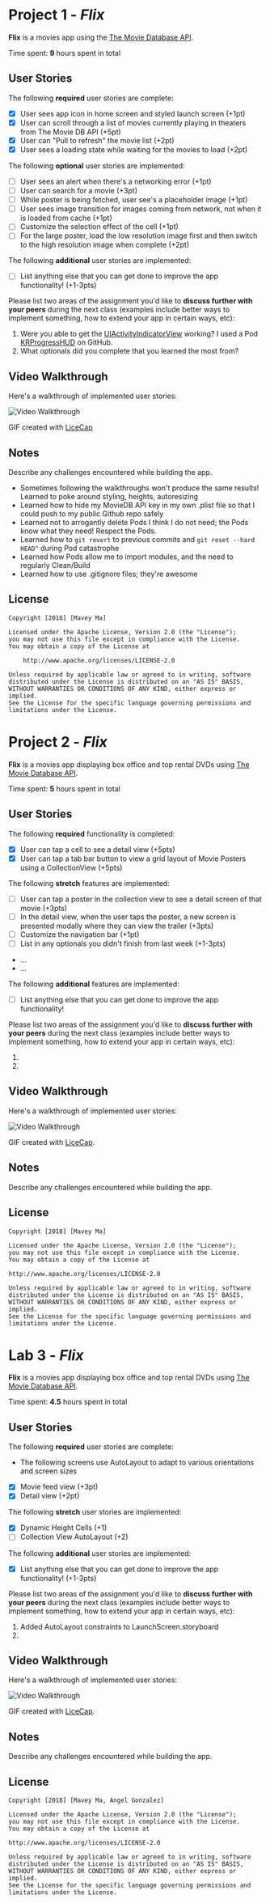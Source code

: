 # Project 1 - *Flix*

**Flix** is a movies app using the [The Movie Database API](http://docs.themoviedb.apiary.io/#).

Time spent: **9** hours spent in total

## User Stories

The following **required** user stories are complete:

- [x] User sees app icon in home screen and styled launch screen (+1pt)
- [x] User can scroll through a list of movies currently playing in theaters from The Movie DB API (+5pt)
- [x] User can "Pull to refresh" the movie list (+2pt)
- [x] User sees a loading state while waiting for the movies to load (+2pt)

The following **optional** user stories are implemented:

- [ ] User sees an alert when there's a networking error (+1pt)
- [ ] User can search for a movie (+3pt)
- [ ] While poster is being fetched, user see's a placeholder image (+1pt)
- [ ] User sees image transition for images coming from network, not when it is loaded from cache (+1pt)
- [ ] Customize the selection effect of the cell (+1pt)
- [ ] For the large poster, load the low resolution image first and then switch to the high resolution image when complete (+2pt)

The following **additional** user stories are implemented:

- [ ] List anything else that you can get done to improve the app functionality! (+1-3pts)

Please list two areas of the assignment you'd like to **discuss further with your peers** during the next class (examples include better ways to implement something, how to extend your app in certain ways, etc):

1. Were you able to get the [UIActivityIndicatorView](https://guides.codepath.com/ios/Using-UIActivityIndicatorView) working? I used a Pod [KRProgressHUD](https://github.com/krimpedance/KRProgressHUD) on GitHub.  
2. What optionals did you complete that you learned the most from?

## Video Walkthrough

Here's a walkthrough of implemented user stories:

<img src='https://i.imgur.com/uXYonf1.gif' title='Video Walkthrough' width='' alt='Video Walkthrough' />

GIF created with [LiceCap](http://www.cockos.com/licecap/)

## Notes

Describe any challenges encountered while building the app.
* Sometimes following the walkthroughs won't produce the same results! Learned to poke around styling, heights, autoresizing
* Learned how to hide my MovieDB API key in my own .plist file so that I could push to my public Github repo safely
* Learned not to arrogantly delete Pods I think I do not need; the Pods know what they need! Respect the Pods.
* Learned how to `git revert` to previous commits and `git reset --hard HEAD^` during Pod catastrophe
* Learned how Pods allow me to import modules, and the need to regularly Clean/Build
* Learned how to use .gitignore files; they're awesome


## License

    Copyright [2018] [Mavey Ma]

    Licensed under the Apache License, Version 2.0 (the "License");
    you may not use this file except in compliance with the License.
    You may obtain a copy of the License at

        http://www.apache.org/licenses/LICENSE-2.0

    Unless required by applicable law or agreed to in writing, software
    distributed under the License is distributed on an "AS IS" BASIS,
    WITHOUT WARRANTIES OR CONDITIONS OF ANY KIND, either express or implied.
    See the License for the specific language governing permissions and
    limitations under the License.

# Project 2 - *Flix*

**Flix** is a movies app displaying box office and top rental DVDs using [The Movie Database API](http://docs.themoviedb.apiary.io/#).

Time spent: **5** hours spent in total

## User Stories

The following **required** functionality is completed:

- [x] User can tap a cell to see a detail view (+5pts)
- [x] User can tap a tab bar button to view a grid layout of Movie Posters using a CollectionView (+5pts)

The following **stretch** features are implemented:

- [ ] User can tap a poster in the collection view to see a detail screen of that movie (+3pts)
- [ ] In the detail view, when the user taps the poster, a new screen is presented modally where they can view the trailer (+3pts)
- [ ] Customize the navigation bar (+1pt)
- [ ] List in any optionals you didn't finish from last week (+1-3pts)
- ...
- ...

The following **additional** features are implemented:

- [ ] List anything else that you can get done to improve the app functionality!

Please list two areas of the assignment you'd like to **discuss further with your peers** during the next class (examples include better ways to implement something, how to extend your app in certain ways, etc):

1.
2.

## Video Walkthrough

Here's a walkthrough of implemented user stories:

<img src='https://i.imgur.com/UvameA7.gif' title='Video Walkthrough' width='' alt='Video Walkthrough' />

GIF created with [LiceCap](http://www.cockos.com/licecap/).

## Notes

Describe any challenges encountered while building the app.

## License

    Copyright [2018] [Mavey Ma]

    Licensed under the Apache License, Version 2.0 (the "License");
    you may not use this file except in compliance with the License.
    You may obtain a copy of the License at

    http://www.apache.org/licenses/LICENSE-2.0

    Unless required by applicable law or agreed to in writing, software
    distributed under the License is distributed on an "AS IS" BASIS,
    WITHOUT WARRANTIES OR CONDITIONS OF ANY KIND, either express or implied.
    See the License for the specific language governing permissions and
    limitations under the License.



  # Lab 3 - *Flix*

  **Flix** is a movies app displaying box office and top rental DVDs using [The Movie Database API](http://docs.themoviedb.apiary.io/#).

  Time spent: **4.5** hours spent in total

  ## User Stories

  The following **required** user stories are complete:

  - The following screens use AutoLayout to adapt to various orientations and screen sizes
  - [x] Movie feed view (+3pt)
  - [x] Detail view (+2pt)

  The following **stretch** user stories are implemented:

  - [x] Dynamic Height Cells (+1)
  - [ ] Collection View AutoLayout (+2)

  The following **additional** user stories are implemented:

  - [x] List anything else that you can get done to improve the app functionality! (+1-3pts)

  Please list two areas of the assignment you'd like to **discuss further with your peers** during the next class (examples include better ways to implement something, how to extend your app in certain ways, etc):

  1. Added AutoLayout constraints to LaunchScreen.storyboard
  2.

  ## Video Walkthrough

  Here's a walkthrough of implemented user stories:

  <img src='https://image.ibb.co/nEbUGS/flix_Layout.gif' title='Video Walkthrough' width='' alt='Video Walkthrough' />

  GIF created with [LiceCap](http://www.cockos.com/licecap/).

  ## Notes

  Describe any challenges encountered while building the app.

  ## License

    Copyright [2018] [Mavey Ma, Angel Gonzalez]

    Licensed under the Apache License, Version 2.0 (the "License");
    you may not use this file except in compliance with the License.
    You may obtain a copy of the License at

    http://www.apache.org/licenses/LICENSE-2.0

    Unless required by applicable law or agreed to in writing, software
    distributed under the License is distributed on an "AS IS" BASIS,
    WITHOUT WARRANTIES OR CONDITIONS OF ANY KIND, either express or implied.
    See the License for the specific language governing permissions and
    limitations under the License.
